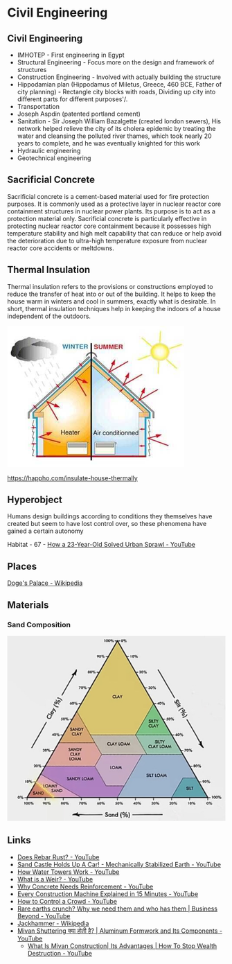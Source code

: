 # Civil Engineering

## Civil Engineering

- IMHOTEP - First engineering in Egypt
- Structural Engineering - Focus more on the design and framework of structures
- Construction Engineering - Involved with actually building the structure
- Hippodamian plan (Hippodamus of Miletus, Greece, 460 BCE, Father of city planning) - Rectangle city blocks with roads, Dividing up city into different parts for different purposes'/.
- Transportation
- Joseph Aspdin (patented portland cement)
- Sanitation - Sir Joseph William Bazalgette (created london sewers), His network helped relieve the city of its cholera epidemic by treating the water and cleansing the polluted river thames, which took nearly 20 years to complete, and he was eventually knighted for this work
- Hydraulic engineering
- Geotechnical engineering

## Sacrificial Concrete

Sacrificial concrete is a cement-based material used for fire protection purposes. It is commonly used as a protective layer in nuclear reactor core containment structures in nuclear power plants. Its purpose is to act as a protection material only. Sacrificial concrete is particularly effective in protecting nuclear reactor core containment because it possesses high temperature stability and high melt capability that can reduce or help avoid the deterioration due to ultra-high temperature exposure from nuclear reactor core accidents or meltdowns.

## Thermal Insulation

Thermal insulation refers to the provisions or constructions employed to reduce the transfer of heat into or out of the building. It helps to keep the house warm in winters and cool in summers, exactly what is desirable. In short, thermal insulation techniques help in keeping the indoors of a house independent of the outdoors.

![image](../../media/Civil-Engineering-image1.jpg)

https://happho.com/insulate-house-thermally

## Hyperobject

Humans design buildings according to conditions they themselves have created but seem to have lost control over, so these phenomena have gained a certain autonomy

Habitat - 67 - [How a 23-Year-Old Solved Urban Sprawl - YouTube](https://www.youtube.com/watch?v=Qwbp9T-WS-I)

## Places

[Doge's Palace - Wikipedia](https://en.wikipedia.org/wiki/Doge%27s_Palace)

## Materials

### Sand Composition

![Sand Composition](../../media/Screenshot%202025-03-13%20at%2011.26.39%20PM.jpg)

## Links

- [Does Rebar Rust? - YouTube](https://www.youtube.com/watch?v=PLF18H9JGHs)
- [Sand Castle Holds Up A Car! - Mechanically Stabilized Earth - YouTube](https://www.youtube.com/watch?v=0olpSN6_TCc)
- [How Water Towers Work - YouTube](https://www.youtube.com/watch?v=yZwfcMSDBHs)
- [What is a Weir? - YouTube](https://www.youtube.com/watch?v=YkR79oDAgOg)
- [Why Concrete Needs Reinforcement - YouTube](https://www.youtube.com/watch?v=cZINeaDjisY)
- [Every Construction Machine Explained in 15 Minutes - YouTube](https://www.youtube.com/watch?v=6CmX4ZmhwPM)
- [How to Control a Crowd - YouTube](https://www.youtube.com/watch?v=C_B09FZwSbA)
- [Rare earths crunch? Why we need them and who has them | Business Beyond - YouTube](https://www.youtube.com/watch?v=cL4YXCKrJJ4)
- [Jackhammer - Wikipedia](https://en.wikipedia.org/wiki/Jackhammer)
- [Mivan Shuttering क्या होती है? | Aluminum Formwork and Its Components - YouTube](https://www.youtube.com/watch?v=lti2g-yAuwQ)
	- [What Is Mivan Construction| Its Advantages | How To Stop Wealth Destruction - YouTube](https://www.youtube.com/watch?v=ylb0Uu659Lo)
